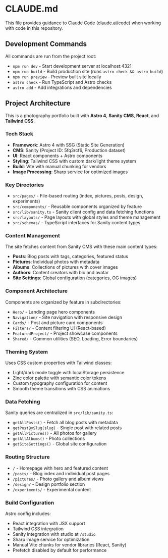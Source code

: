 # CLAUDE.md

This file provides guidance to Claude Code (claude.ai/code) when working with code in this repository.

## Development Commands

All commands are run from the project root:

- `npm run dev` - Start development server at localhost:4321
- `npm run build` - Build production site (runs `astro check && astro build`)
- `npm run preview` - Preview built site locally
- `astro check` - Run TypeScript and Astro checks
- `astro add` - Add integrations and dependencies

## Project Architecture

This is a photography portfolio built with **Astro 4**, **Sanity CMS**, **React**, and **Tailwind CSS**.

### Tech Stack
- **Framework**: Astro 4 with SSG (Static Site Generation)
- **CMS**: Sanity (Project ID: 5fq3rcf6, Production dataset)
- **UI**: React components + Astro components
- **Styling**: Tailwind CSS with custom dark/light theme system
- **Build**: Vite with manual chunking for vendors
- **Image Processing**: Sharp service for optimized images

### Key Directories

- `src/pages/` - File-based routing (index, pictures, posts, design, experiments)
- `src/components/` - Reusable components organized by feature
- `src/lib/sanity.ts` - Sanity client config and data fetching functions
- `src/layouts/` - Page layouts with global styles and theme management
- `src/schemas/` - TypeScript interfaces for Sanity content types

### Content Management

The site fetches content from Sanity CMS with these main content types:
- **Posts**: Blog posts with tags, categories, featured status
- **Pictures**: Individual photos with metadata
- **Albums**: Collections of pictures with cover images
- **Authors**: Content creators with bio and avatar
- **Site Settings**: Global configuration (categories, OG images)

### Component Architecture

Components are organized by feature in subdirectories:
- `Hero/` - Landing page hero components
- `Navigation/` - Site navigation with responsive design
- `Cards/` - Post and picture card components
- `Filters/` - Content filtering UI (React-based)
- `FeaturedProject/` - Project showcase components
- `Shared/` - Common utilities (SEO, Loading, Error boundaries)

### Theming System

Uses CSS custom properties with Tailwind classes:
- Light/dark mode toggle with localStorage persistence
- Zinc color palette with semantic color tokens
- Custom typography configuration for content
- Smooth theme transitions with CSS animations

### Data Fetching

Sanity queries are centralized in `src/lib/sanity.ts`:
- `getAllPosts()` - Fetch all blog posts with metadata
- `getPostBySlug(slug)` - Single post with related posts
- `getAllPictures()` - All photos for gallery
- `getAllAlbums()` - Photo collections
- `getSiteSettings()` - Global site configuration

### Routing Structure

- `/` - Homepage with hero and featured content
- `/posts/` - Blog index and individual post pages
- `/pictures/` - Photo gallery and album views  
- `/design/` - Design portfolio section
- `/experiments/` - Experimental content

### Build Configuration

Astro config includes:
- React integration with JSX support
- Tailwind CSS integration
- Sanity integration with studio at `/studio`
- Sharp image service for optimization
- Manual Vite chunks for vendor libraries (React, Sanity)
- Prefetch disabled by default for performance